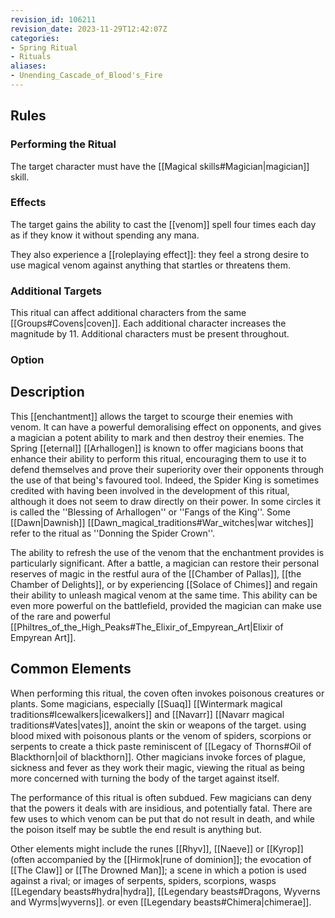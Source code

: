 ```yaml
---
revision_id: 106211
revision_date: 2023-11-29T12:42:07Z
categories:
- Spring Ritual
- Rituals
aliases:
- Unending_Cascade_of_Blood's_Fire
---
```


## Rules

### Performing the Ritual
  The target character must have the [[Magical skills#Magician|magician]] skill.

 

### Effects
The target gains the ability to cast the [[venom]] spell four times each day as if they know it without spending any mana.

They also experience a [[roleplaying effect]]: they feel a strong desire to use magical venom against anything that startles or threatens them. 





### Additional Targets
This ritual can affect additional characters from the same [[Groups#Covens|coven]]. Each additional character increases the magnitude by 11. Additional characters must be present throughout.

### Option


## Description
This [[enchantment]] allows the target to scourge their enemies with venom. It can have a powerful demoralising effect on opponents, and gives a magician a potent ability to mark and then destroy their enemies. The Spring [[eternal]] [[Arhallogen]] is known to offer magicians boons that enhance their ability to perform this ritual, encouraging them to use it to defend themselves and prove their superiority over their opponents through the use of that being's favoured tool. Indeed, the Spider King is sometimes credited with having been involved in the development of this ritual, although it does not seem to draw directly on their power. In some circles it is called the ''Blessing of Arhallogen'' or ''Fangs of the King''. Some [[Dawn|Dawnish]] [[Dawn_magical_traditions#War_witches|war witches]] refer to the ritual as ''Donning the Spider Crown''.

The ability to refresh the use of the venom that the enchantment provides is particularly significant. After a battle, a magician can restore their personal reserves of magic in the restful aura of the [[Chamber of Pallas]], [[the Chamber of Delights]], or by experiencing [[Solace of Chimes]] and regain their ability to unleash magical venom at the same time. This ability can be even more powerful on the battlefield, provided the magician can make use of the rare and powerful [[Philtres_of_the_High_Peaks#The_Elixir_of_Empyrean_Art|Elixir of Empyrean Art]].

## Common Elements
When performing this ritual, the coven often invokes poisonous creatures or plants. Some magicians, especially [[Suaq]] [[Wintermark magical traditions#Icewalkers|icewalkers]] and [[Navarr]] [[Navarr magical traditions#Vates|vates]], anoint the skin or weapons of the target. using blood mixed with poisonous plants or the venom of spiders, scorpions or serpents to create a thick paste reminiscent of  [[Legacy of Thorns#Oil of Blackthorn|oil of blackthorn]]. Other magicians invoke forces of plague, sickness and fever as they work their magic, viewing the ritual as being more concerned with turning the body of the target against itself.

The performance of this ritual is often subdued. Few magicians can deny that the powers it deals with are insidious, and potentially fatal. There are few uses to which venom can be put that do not result in death, and while the poison itself may be subtle the end result is anything but.

Other elements might include the runes [[Rhyv]], [[Naeve]] or [[Kyrop]] (often accompanied by the [[Hirmok|rune of dominion]]; the evocation of [[The Claw]] or [[The Drowned Man]]; a scene in which a potion is used against a rival; or images of serpents, spiders, scorpions, wasps [[Legendary beasts#hydra|hydra]], [[Legendary beasts#Dragons, Wyverns and Wyrms|wyverns]]. or even [[Legendary beasts#Chimera|chimerae]].




